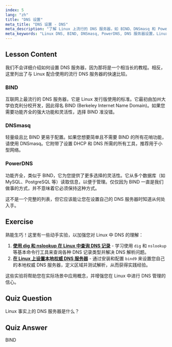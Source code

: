 ```yaml
---
index: 5
lang: "zh"
title: "DNS 设置"
meta_title: "DNS 设置 - DNS"
meta_description: "了解 Linux 上流行的 DNS 服务器，如 BIND、DNSmasq 和 PowerDNS。通过这份适合初学者的指南，发现最适合您网络设置的 DNS 服务器。"
meta_keywords: "Linux DNS, BIND, DNSmasq, PowerDNS, DNS 服务器设置，Linux 网络，DNS 教程，初学者"
---
```


## Lesson Content

我们不会详细介绍如何设置 DNS 服务器，因为那将是一个相当长的教程。相反，这里列出了与 Linux 配合使用的流行 DNS 服务器的快速比较。

### BIND

互联网上最流行的 DNS 服务器，它是 Linux 发行版使用的标准。它最初由加州大学伯克利分校开发，因此得名 BIND (Berkeley Internet Name Domain)。如果您需要功能齐全的强大功能和灵活性，选择 BIND 准没错。

### DNSmasq

轻量级且比 BIND 更易于配置。如果您想要简单且不需要 BIND 的所有花哨功能，请使用 DNSmasq。它附带了设置 DHCP 和 DNS 所需的所有工具，推荐用于小型网络。

### PowerDNS

功能齐全，类似于 BIND，它为您提供了更多选择的灵活性。它从多个数据库（如 MySQL、PostgreSQL 等）读取信息，以便于管理。仅仅因为 BIND 一直是我们做事的方式，并不意味着它必须保持这种方式。

这不是一个完整的列表，但它应该能让您在设置自己的 DNS 服务器时知道从何处入手。

## Exercise

熟能生巧！这里有一些动手实验，以加强您对 Linux 中 DNS 的理解：

1. **[使用 dig 和 nslookup 在 Linux 中查询 DNS 记录](https://labex.io/zh/labs/linux-query-dns-records-in-linux-with-dig-and-nslookup)** - 学习使用 `dig` 和 `nslookup` 等基本命令行工具来查询各种 DNS 记录类型并解决 DNS 解析问题。
2. **[在 Linux 上设置本地权威 DNS 服务器](https://labex.io/zh/labs/linux-set-up-a-local-authoritative-dns-server-on-linux)** - 通过安装和配置 `bind9` 来设置您自己的本地权威 DNS 服务器，定义区域并测试解析，从而获得实践经验。

这些实验将帮助您在实际场景中应用概念，并增强您在 Linux 中进行 DNS 管理的信心。

## Quiz Question

Linux 事实上的 DNS 服务器是什么？

## Quiz Answer

BIND
